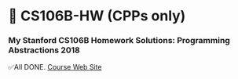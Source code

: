 # 📕 CS106B-HW (CPPs only)
### My Stanford CS106B Homework Solutions: Programming Abstractions 2018

✅All DONE.
[Course Web Site](https://web.stanford.edu/class/archive/cs/cs106b/cs106b.1192/)
